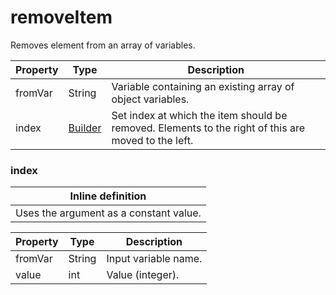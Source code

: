 # removeItem

Removes element from an array of variables.

| Property | Type | Description |
| ------- | ------- | -------- |
| fromVar | String | Variable containing an existing array of object variables. |
| index | [Builder](#index) | Set index at which the item should be removed. Elements to the right of this are moved to the left. |

### <a id="index"></a>index


| Inline definition |
| -------- |
| Uses the argument as a constant value. |

| Property | Type | Description |
| ------- | ------- | ------- |
| fromVar | String | Input variable name. |
| value | int | Value (integer). |

